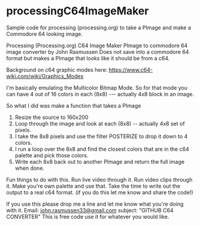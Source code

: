 # processingC64ImageMaker
Sample code for processing (processing.org) to take a PImage and make a Commodore 64 looking image.

Processing (Processing.org) C64 Image Maker
PImage to commodore 64 image converter by John Rasmussen
Does not save into a commodore 64 format but makes a PImage that looks like it should be from a c64.

Background on c64 graphic modes here:
https://www.c64-wiki.com/wiki/Graphics_Modes

I'm basically emulating the Multicolor Bitmap Mode.
So for that mode you can have 4 out of 16 colors in each (8x8) --- actually 4x8 block in an image.

So what I did was make a function that takes a PImage

1.  Resize the source to 160x200
2.  Loop through the image and look at each (8x8) -- actually 4x8 set of pixels.
3.  I take the 8x8 pixels and use the filter POSTERIZE to drop it down to 4 colors.
4.  I run a loop over the 8x8 and find the closest colors that are in the c64 palette and pick those colors.
5.  Write each 8x8 back out to another PImage and return the full image when done.

Fun things to do with this.
Run live video through it.
Run video clips through it.
Make you're own palette and use that.
Take the time to write out the output to a real c64 format. (if you do this let me know and share the code!)

If you use this please drop me a line and let me know what you're doing with it.
Email: john.rasmussen33@gmail.com subject: "GITHUB C64 CONVERTER"
This is free code use it for whatever you would like.
